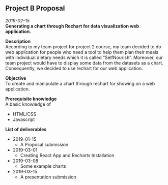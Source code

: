 ## Project B Proposal
*2019-02-15*
<br>**Generating a chart through Rechart for data visualization web application.**

**Description**
<br>According to my team project for project 2 course, my team decided to do web application for people who need a tool to help them plan their meals with individual dietary needs which it is called “SelfNourish”. Moreover, our team project would have to display some data from the datasets as a chart. Consequently, we decided to use rechart for our web application.
	
**Objective**
<br>To create and manipulate a chart through rechart for showing on a web application.
	
**Prerequisite knowledge**
<br>A basic knowledge of 
- HTML/CSS
- Javascript

**List of deliverables**
- 2019-01-15	
	- A Proposal submission
- 2019-03-01
	- Creating React App and Recharts Installation 
- 2019-03-08
	- Some example charts 
- 2019-03-15
	- A presentation submission
